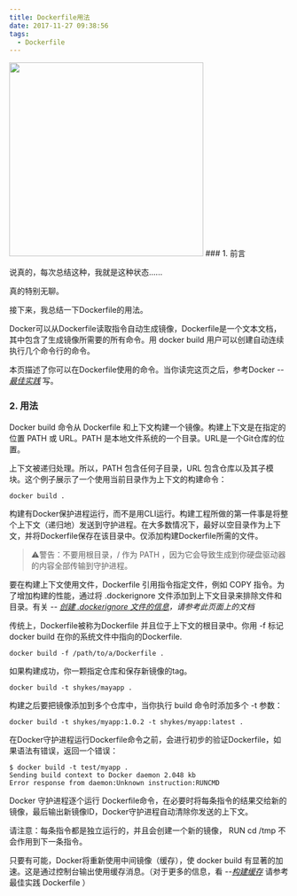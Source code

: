 ```yaml
---
title: Dockerfile用法
date: 2017-11-27 09:38:56
tags:
  - Dockerfile
---
```


<img src="/assets/postLog/dockerReferenceLog.jpeg" width="350px" height="350px">
### 1. 前言

说真的，每次总结这种，我就是这种状态......

真的特别无聊。

接下来，我总结一下Dockerfile的用法。

<!-- more -->

Docker可以从Dockerfile读取指令自动生成镜像，Dockerfile是一个文本文档，其中包含了生成镜像所需要的所有命令。用 docker build 用户可以创建自动连续执行几个命令行的命令。

本页描述了你可以在Dockerfile使用的命令。当你读完这页之后，参考Docker *--[最佳实践](https://docs.docker.com/engine/userguide/eng-image/dockerfile_best-practices/)* 写。

### 2. 用法

Docker build 命令从 Dockerfile 和上下文构建一个镜像。构建上下文是在指定的位置 PATH 或 URL。PATH 是本地文件系统的一个目录。URL是一个Git仓库的位置。

上下文被递归处理。所以，PATH 包含任何子目录，URL 包含仓库以及其子模块。这个例子展示了一个使用当前目录作为上下文的构建命令：
```
docker build .
```

构建有Docker保护进程运行，而不是用CLI运行。构建工程所做的第一件事是将整个上下文（递归地）发送到守护进程。在大多数情况下，最好以空目录作为上下文，并将Dockerfile保存在该目录中。仅添加构建Dockerfile所需的文件。

> ⚠️警告：不要用根目录，/ 作为 PATH ，因为它会导致生成到你硬盘驱动器的内容全部传输到守护进程。

要在构建上下文使用文件，Dockerfile 引用指令指定文件，例如 COPY 指令。为了增加构建的性能，通过将 .dockerignore 文件添加到上下文目录来排除文件和目录。有关 *-- [创建 .dockerignore 文件的信息](https://docs.docker.com/engine/reference/builder/#dockerignore-file)，请参考此页面上的文档*

传统上，Dockerfile被称为Dockerfile 并且位于上下文的根目录中。你用 -f 标记 docker build 在你的系统文件中指向的Dockerfile.
```
docker build -f /path/to/a/Dockerfile .
```

如果构建成功，你一颗指定仓库和保存新镜像的tag。
```
docker build -t shykes/mayapp .
```

构建之后要把镜像添加到多个仓库中，当你执行 build 命令时添加多个 -t 参数：
```
docker build -t shykes/myapp:1.0.2 -t shykes/myapp:latest .
```

在Docker守护进程运行Dockerfile命令之前，会进行初步的验证Dockerfile，如果语法有错误，返回一个错误：
```
$ docker build -t test/myapp .
Sending build context to Docker daemon 2.048 kb
Error response from daemon:Unknown instruction:RUNCMD
```

Docker 守护进程逐个运行 Dockerfile命令，在必要时将每条指令的结果交给新的镜像，最后输出新镜像ID，Docker守护进程自动清除你发送的上下文。

请注意：每条指令都是独立运行的，并且会创建一个新的镜像， RUN cd /tmp 不会作用到下一条指令。

只要有可能，Docker将重新使用中间镜像（缓存），使 docker build 有显著的加速。这是通过控制台输出使用缓存消息。（对于更多的信息，看 *--[构建缓存](https://docs.docker.com/engine/userguide/eng-image/dockerfile_best-practices/#build-cache)* 请参考最佳实践 Dockerfile ）
